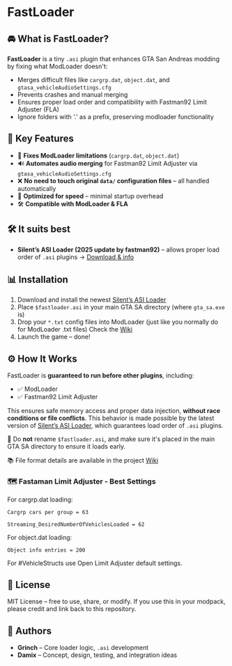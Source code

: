 # FastLoader

## 🚘 What is FastLoader?

**FastLoader** is a tiny `.asi` plugin that enhances GTA San Andreas modding by fixing what ModLoader doesn't:

- Merges difficult files like `cargrp.dat`, `object.dat`, and `gtasa_vehicleAudioSettings.cfg`
- Prevents crashes and manual merging
- Ensures proper load order and compatibility with Fastman92 Limit Adjuster (FLA)
- Ignore folders with '.' as a prefix, preserving modloader functionality

## 🧐 Key Features

- 🧩 **Fixes ModLoader limitations** (`cargrp.dat`, `object.dat`)
- 🔊 **Automates audio merging** for Fastman92 Limit Adjuster via `gtasa_vehicleAudioSettings.cfg`
- ❌ **No need to touch original `data/` configuration files** – all handled automatically
- 🚀 **Optimized for speed** – minimal startup overhead
- 🛠️ **Compatible with ModLoader & FLA**


## 🛠️ It suits best

- **Silent’s ASI Loader (2025 update by fastman92)** – allows proper load order of `.asi` plugins  → [Download & info](https://gtaforums.com/topic/523982-relopensrc-silents-asi-loader/page/5/#findComment-1072560173)


## 📊 Installation

1. Download and install the newest [Silent’s ASI Loader](https://gtaforums.com/topic/523982-relopensrc-silents-asi-loader/page/5/#findComment-1072560173)
2. Place `$fastloader.asi` in your main GTA SA directory (where `gta_sa.exe` is)
3. Drop your `*.txt` config files into ModLoader (just like you normally do for ModLoader .txt files) Check the [Wiki](https://github.com/user-grinch/FastLoader/wiki)
4. Launch the game – done!


## ⚙️ How It Works

FastLoader is **guaranteed to run before other plugins**, including:

- ✅ ModLoader
- ✅ Fastman92 Limit Adjuster 

This ensures safe memory access and proper data injection, **without race conditions or file conflicts**.
This behavior is made possible by the latest version of [Silent’s ASI Loader](https://gtaforums.com/topic/523982-relopensrc-silents-asi-loader/page/5/#findComment-1072560173), which guarantees load order of `.asi` plugins.

🧹 Do **not** rename `$fastloader.asi`, and make sure it's placed in the main GTA SA directory to ensure it loads early.

📚 File format details are available in the project [Wiki](https://github.com/user-grinch/FastLoader/wiki)


### 🗺️ Fastaman Limit Adjuster - Best Settings
For cargrp.dat loading:

`Cargrp cars per group = 63` 

`Streaming_DesiredNumberOfVehiclesLoaded = 62` 

For object.dat loading:

`Object info entries = 200`

For #VehicleStructs use Open Limit Adjuster default settings. 


## 📄 License

MIT License – free to use, share, or modify. If you use this in your modpack, please credit and link back to this repository.


## 🤝 Authors

- **Grinch** – Core loader logic, `.asi` development
- **Damix** – Concept, design, testing, and integration ideas

